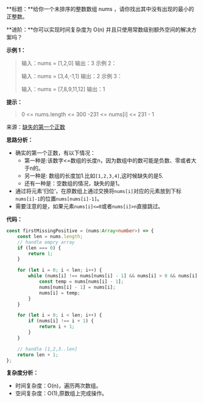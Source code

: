 **标题：**给你一个未排序的整数数组 nums ，请你找出其中没有出现的最小的正整数。

**进阶：**你可以实现时间复杂度为 O(n) 并且只使用常数级别额外空间的解决方案吗？

**示例 1：**

> 输入：nums = [1,2,0]
> 输出：3
> 示例 2：
>
> 输入：nums = [3,4,-1,1]
> 输出：2
> 示例 3：
>
> 输入：nums = [7,8,9,11,12]
> 输出：1

**提示：**

> 0 <= nums.length <= 300
> -231 <= nums[i] <= 231 - 1

来源：[缺失的第一个正数](https://leetcode-cn.com/problems/first-missing-positive)


**思路分析：**

- 确实的第一个正数，有以下情况：
  - 第一种是:该数字<=数组的长度n，因为数组中的数可能是负数、零或者大于n的。
  - 另一种是: 数组的长度加1.比如`[1,2,3,4]`,这时候缺失的是5.
  - 还有一种是：空数组的情况，缺失的是1。
- 通过将元素’归位‘，在原数组上通过交换将`nums[i]`对应的元素放到下标`nums[i]-1`的位置`nums[nums[i]-1]`。
- 需要注意的是，如果元素`nums[i]<=0`或者`nums[i]>n`直接跳过。

**代码：**

```typescript
const firstMissingPositive = (nums:Array<number>) => {
    const len = nums.length;
    // handle empry array
    if (len === 0) {
        return 1;
    }

    for (let i = 0; i < len; i++) {
        while (nums[i] !== nums[nums[i] - 1] && nums[i] > 0 && nums[i] <= len) {
            const temp = nums[nums[i] - 1];
            nums[nums[i] - 1] = nums[i];
            nums[i] = temp;
        }
    }

    for (let i = 0; i < len; i++) {
        if (nums[i] !== i + 1) {
            return i + 1;
        }
    }

    // handle [1,2,3..len]
    return len + 1;
};
```

**复杂度分析：**

- 时间复杂度：O(n)，遍历两次数组。
- 空间复杂度：O(1),原数组上完成操作。